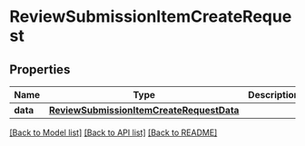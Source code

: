 # ReviewSubmissionItemCreateRequest

## Properties
Name | Type | Description | Notes
------------ | ------------- | ------------- | -------------
**data** | [**ReviewSubmissionItemCreateRequestData**](ReviewSubmissionItemCreateRequestData.md) |  | 

[[Back to Model list]](../README.md#documentation-for-models) [[Back to API list]](../README.md#documentation-for-api-endpoints) [[Back to README]](../README.md)


